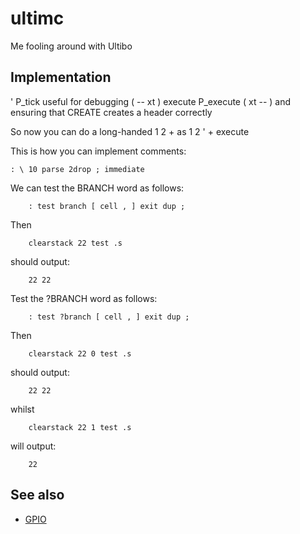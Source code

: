 # ultimc
Me fooling around with Ultibo

## Implementation

' P_tick useful for debugging ( -- xt )
execute P_execute ( xt -- )
and ensuring that CREATE creates a header correctly

So now you can do a long-handed 1 2 + as 1 2 ' + execute

This is how you can implement comments:
```
: \ 10 parse 2drop ; immediate
```


We can test the BRANCH word as follows:
```
	: test branch [ cell , ] exit dup ;
```
Then
```
	clearstack 22 test .s
```
should output:
```
	22 22
```

Test the ?BRANCH word as follows:
```
	: test ?branch [ cell , ] exit dup ;
```
Then
```
	clearstack 22 0 test .s
```
should output:
```
	22 22
```
whilst
```
	clearstack 22 1 test .s
```
will output:
```
	22
```

## See also

* [GPIO](GPIO.md)
